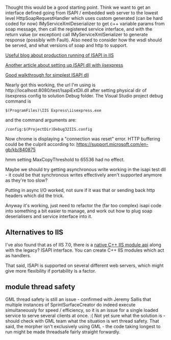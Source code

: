 Thought this would be a good starting point. Think we want to get an interface defined going from ISAPI / embedded web server to the lowest level HttpSoapRequestHandler which uses custom generated (can be hard coded for now) IMyServiceXmlDeserializer to get c++ variable params from soap message, then call the registered service interface, and with the return value (or exception) call IMyServiceXmlSerializer to generate response (possibly with Fault).
Also need to consider how the wsdl should be served, and what versions of soap and http to support.

[Useful blog about production running of ISAPI in IIS](http://chee-yang.blogspot.co.uk/2009/10/configure-windows-7-iis7-for-isapi-dll.html)

[Another article about setting up ISAPI dll with iisexpress](http://paul.klink.id.au/Software/Delphi/DebuggingIsapiWithIisExpress.htm)

[Good walkthrough for simplest ISAPI dll](http://www.informit.com/articles/article.aspx?p=605368&seqNum=2)

Nearly got this working, the url I'm using is http://localhost:8080/test/IsapiExtDll.dll after setting physical dir of iisexpress config to solution Debug folder. The Visual Studio project debug command is
```
$(ProgramFiles)\IIS Express\iisexpress.exe
```
and the command arguments are:
```
/config:$(ProjectDir)Debug32IIS.config
```

Now chrome is displaying a "connection was reset" error. HTTP buffering could be the culprit according to:
https://support.microsoft.com/en-gb/kb/840875


hmm setting MaxCopyThreshold to 65536 had no effect.

Maybe we should try getting asynchronous write working in the isapi test dll - it could be that synchronous writes effectively aren't supported anymore as they're too slow?

Putting in async I/O worked, not sure if it was that or sending back http headers which did the trick.

Anyway it's working, just need to refactor the (far too complex) isapi code into something a bit easier to manage, and work out how to plug soap deserialisers and service interface into it.

## Alternatives to IIS

I've also found that as of IIS 7.0, there is a [native C++ IIS module api](https://msdn.microsoft.com/en-us/library/ms692648(v=vs.90).aspx) along with the legacy? ISAPI interface. You can create C++ IIS modules which act as handlers.

That said, ISAPI is supported on several different web servers, which might give more flexibility if portability is a factor.

## module thread safety

GML thread safety is still an issue - confirmed with Jeremy Sallis that multiple instances of SprintSurfaceCreator do indeed execute simultaneously for speed / efficiency, so it is an issue for a single loaded service to serve several clients at once. :( Not yet sure what the solution is - should check with GML team what the situation is wrt thread safety.
That said, the morpher isn't exclusively using GML - the code taking longest to run might be made threadsafe fairly straight forwardly.